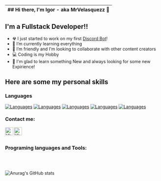 | ## Hi there, I'm Igor - aka MrVelasquezz 👋 |
|:---:|
## I'm a Fullstack Developer!!

- ☢ I just started to work on my first [Discord Bot][bot]!
- 📜 I’m currently learning everything 
- 👯 I’m friendly and I'm looking to collaborate with other content creators
- 💻 Coding is my Hobby
- 📖 I'm glad to learn something New and always looking for some new Expirience!

## Here are some my **personal skills**

### Languages

[![Languages](https://img.shields.io/static/v1?label=German&message=B2&color=success)][Website]
[![Languages](https://img.shields.io/static/v1?label=English&message=B2&color=blue)][Website]
[![Languages](https://img.shields.io/static/v1?label=Russian&message=C2&color=red)][Website]
[![Languages](https://img.shields.io/static/v1?label=Bulgarian&message=C1&color=important)][Website]
[![Languages](https://img.shields.io/static/v1?label=Ukrainian&message=B2&color=yellow)][Website]

### Contact me:

[<img align="left" alt="Vk" width="26px" src="https://cdn.icon-icons.com/icons2/1753/PNG/512/iconfinder-social-media-applications-32vk-4102593_113806.png" />][Vk]
[<img align="left" alt="Vk" width="26px" src="https://cdn.icon-icons.com/icons2/1853/PNG/512/iconfinder-insta-4416094_116652.png" />][Instagram]


<br />



<br />

### Programing languages and Tools:



<br />
<br />

![Anurag's GitHub stats](https://github-readme-stats.vercel.app/api?username=MrVelasquezz&show_icons=true&theme=city_lights&hide_border=true)

[Bot]: https://github.com/MrVelasquezz/Discord-JS-Bot
[Website]: https://github.com/MrVelasquezz
[Vk]: https://vk.com/neko_dragon
[Instagram]: https://www.instagram.com/__cyber_fox__
